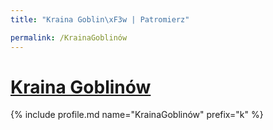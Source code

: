 ```yaml
---
title: "Kraina Goblin\xF3w | Patromierz"

permalink: /KrainaGoblinów
---
```


# [Kraina Goblinów](https://patronite.pl/KrainaGoblinów)

{% include profile.md name="KrainaGoblinów" prefix="k" %}

